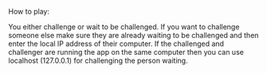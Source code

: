 How to play:

You either challenge or wait to be challenged. 
If you want to challenge someone else make sure they are already waiting to be challenged and then
enter the local IP address of their computer. If the challenged and challenger are running the app
on the same computer then you can use localhost (127.0.0.1) for challenging the person waiting.
